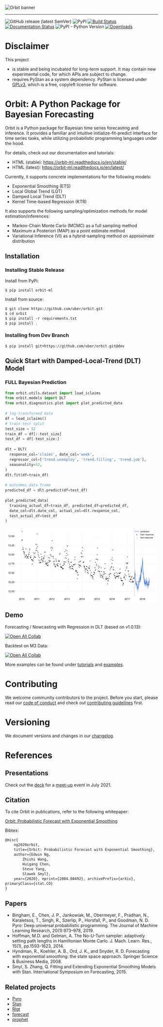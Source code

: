 ![Orbit banner](https://raw.githubusercontent.com/uber/orbit/dev/docs/img/orbit-banner.png)

-------------------------------------------------------------------------------------------------------------------------------------
![GitHub release (latest SemVer)](https://img.shields.io/github/v/release/uber/orbit)
![PyPI](https://img.shields.io/pypi/v/orbit-ml)
[![Build Status](https://github.com/uber/orbit/workflows/build/badge.svg?branch=dev)](https://github.com/uber/orbit/actions)
[![Documentation Status](https://readthedocs.org/projects/orbit-ml/badge/?version=latest)](https://orbit-ml.readthedocs.io/en/latest/?badge=latest)
![PyPI - Python Version](https://img.shields.io/pypi/pyversions/orbit-ml)
[![Downloads](https://pepy.tech/badge/orbit-ml)](https://pepy.tech/project/orbit-ml)


# Disclaimer

This project

- is stable and being incubated for long-term support. It may contain new experimental code, for which APIs are subject to change.
- requires PyStan as a system dependency. PyStan is licensed under [GPLv3](https://www.gnu.org/licenses/gpl-3.0.html), which is a free, copyleft license for software.

# Orbit: A Python Package for Bayesian Forecasting

Orbit is a Python package for Bayesian time series forecasting and inference. It provides a
familiar and intuitive initialize-fit-predict interface for time series tasks, while utilizing probabilistic programming languages under the hood.

For details, check out our documentation and tutorials:
- HTML (stable): https://orbit-ml.readthedocs.io/en/stable/
- HTML (latest): https://orbit-ml.readthedocs.io/en/latest/

Currently, it supports concrete implementations for the following models:

-  Exponential Smoothing (ETS)
-  Local Global Trend (LGT)
-  Damped Local Trend (DLT)
-  Kernel Time-based Regression (KTR)

It also supports the following sampling/optimization methods for model estimation/inferences:

-  Markov-Chain Monte Carlo (MCMC) as a full sampling method
-  Maximum a Posteriori (MAP) as a point estimate method
-  Variational Inference (VI) as a hybrid-sampling method on approximate
   distribution


##  Installation
### Installing Stable Release

Install from PyPi:
```shell
$ pip install orbit-ml
```

Install from source:
```shell
$ git clone https://github.com/uber/orbit.git
$ cd orbit
$ pip install -r requirements.txt
$ pip install .
```

### Installing from Dev Branch
```shell
$ pip install git+https://github.com/uber/orbit.git@dev
```

## Quick Start with Damped-Local-Trend (DLT) Model
### FULL Bayesian Prediction

```python
from orbit.utils.dataset import load_iclaims
from orbit.models import DLT
from orbit.diagnostics.plot import plot_predicted_data

# log-transformed data
df = load_iclaims()
# train-test split
test_size = 52
train_df = df[:-test_size]
test_df = df[-test_size:]

dlt = DLT(
  response_col='claims', date_col='week',
  regressor_col=['trend.unemploy', 'trend.filling', 'trend.job'],
  seasonality=52,
)
dlt.fit(df=train_df)

# outcomes data frame
predicted_df = dlt.predict(df=test_df)

plot_predicted_data(
  training_actual_df=train_df, predicted_df=predicted_df,
  date_col=dlt.date_col, actual_col=dlt.response_col,
  test_actual_df=test_df
)
```

![full-pred](docs/img/dlt-mcmc-pred.png)

## Demo 

Forecasting / Nowcasting with Regression in DLT (based on v1.0.13):

[![Open All Collab](https://colab.research.google.com/assets/colab-badge.svg)](https://colab.research.google.com/drive/1kStoPB_Xo3yDy_n_qqh5_jRpHt_RcDkV?usp=sharing)

Backtest on M3 Data:

[![Open All Collab](https://colab.research.google.com/assets/colab-badge.svg)](https://colab.research.google.com/github/edwinnglabs/ts_playground/blob/main/orbit_m3_backtest.ipynb)

More examples can be found under [tutorials](https://github.com/uber/orbit/tree/dev/docs/tutorials)
and [examples](https://github.com/uber/orbit/tree/dev/examples).

# Contributing
We welcome community contributors to the project. Before you start, please read our
[code of conduct](https://github.com/uber/orbit/blob/dev/CODE_OF_CONDUCT.md) and check out
[contributing guidelines](https://github.com/uber/orbit/blob/dev/CONTRIBUTING.md) first.


# Versioning
We document versions and changes in our [changelog](https://github.com/uber/orbit/blob/dev/docs/changelog.rst).


# References

## Presentations

Check out the [deck](https://docs.google.com/presentation/d/1R0Ol8xahIE6XlrAjAi0ewu4nRxo-wQn8w6U7z-uiOzI/edit?usp=sharing)
for a [meet-up](https://www.meetup.com/UberEvents/events/279446143/) event in July 2021.

## Citation

To cite Orbit in publications, refer to the following whitepaper:

[Orbit: Probabilistic Forecast with Exponential Smoothing](https://arxiv.org/abs/2004.08492)

Bibtex:
```
@misc{
    ng2020orbit,
    title={Orbit: Probabilistic Forecast with Exponential Smoothing},
    author={Edwin Ng,
        Zhishi Wang,
        Huigang Chen,
        Steve Yang,
        Slawek Smyl},
    year={2020}, eprint={2004.08492}, archivePrefix={arXiv}, primaryClass={stat.CO}
}
```

##  Papers

- Bingham, E., Chen, J. P., Jankowiak, M., Obermeyer, F., Pradhan, N., Karaletsos, T., Singh, R., Szerlip,
  P., Horsfall, P., and Goodman, N. D. Pyro: Deep universal probabilistic programming. The Journal of Machine Learning
  Research, 20(1):973–978, 2019.
- Hoffman, M.D. and Gelman, A. The No-U-Turn sampler: adaptively setting path lengths in Hamiltonian Monte Carlo.
  J. Mach. Learn. Res., 15(1), pp.1593-1623, 2014.
- Hyndman, R., Koehler, A. B., Ord, J. K., and Snyder, R. D. Forecasting with exponential smoothing:
  the state space approach. Springer Science & Business Media, 2008.
- Smyl, S. Zhang, Q. Fitting and Extending Exponential Smoothing Models with Stan.
  International Symposium on Forecasting, 2015.

## Related projects

- [Pyro](https://github.com/pyro-ppl/pyro)
- [Stan](https://github.com/stan-dev/stan)
- [Rlgt](https://cran.r-project.org/web/packages/Rlgt/index.html)
- [forecast](https://github.com/robjhyndman/forecast)
- [prophet](https://facebook.github.io/prophet/)
